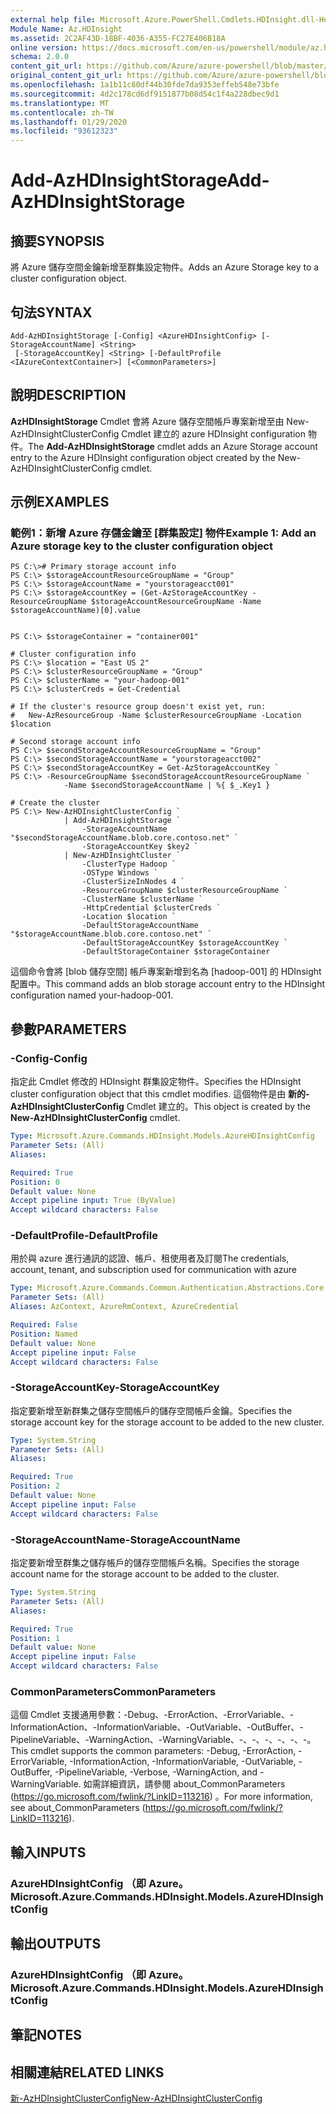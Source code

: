 ```yaml
---
external help file: Microsoft.Azure.PowerShell.Cmdlets.HDInsight.dll-Help.xml
Module Name: Az.HDInsight
ms.assetid: 2C2AF43D-18BF-4036-A355-FC27E406B18A
online version: https://docs.microsoft.com/en-us/powershell/module/az.hdinsight/add-azhdinsightstorage
schema: 2.0.0
content_git_url: https://github.com/Azure/azure-powershell/blob/master/src/HDInsight/HDInsight/help/Add-AzHDInsightStorage.md
original_content_git_url: https://github.com/Azure/azure-powershell/blob/master/src/HDInsight/HDInsight/help/Add-AzHDInsightStorage.md
ms.openlocfilehash: 1a1b11c80df44b30fde7da9353effeb548e73bfe
ms.sourcegitcommit: 4d2c178cd6df9151877b08d54c1f4a228dbec9d1
ms.translationtype: MT
ms.contentlocale: zh-TW
ms.lasthandoff: 01/29/2020
ms.locfileid: "93612323"
---
```

# <span data-ttu-id="fcdff-101">Add-AzHDInsightStorage</span><span class="sxs-lookup"><span data-stu-id="fcdff-101">Add-AzHDInsightStorage</span></span>

## <span data-ttu-id="fcdff-102">摘要</span><span class="sxs-lookup"><span data-stu-id="fcdff-102">SYNOPSIS</span></span>
<span data-ttu-id="fcdff-103">將 Azure 儲存空間金鑰新增至群集設定物件。</span><span class="sxs-lookup"><span data-stu-id="fcdff-103">Adds an Azure Storage key to a cluster configuration object.</span></span>

## <span data-ttu-id="fcdff-104">句法</span><span class="sxs-lookup"><span data-stu-id="fcdff-104">SYNTAX</span></span>

```
Add-AzHDInsightStorage [-Config] <AzureHDInsightConfig> [-StorageAccountName] <String>
 [-StorageAccountKey] <String> [-DefaultProfile <IAzureContextContainer>] [<CommonParameters>]
```

## <span data-ttu-id="fcdff-105">說明</span><span class="sxs-lookup"><span data-stu-id="fcdff-105">DESCRIPTION</span></span>
<span data-ttu-id="fcdff-106">**AzHDInsightStorage** Cmdlet 會將 Azure 儲存空間帳戶專案新增至由 New-AzHDInsightClusterConfig Cmdlet 建立的 azure HDInsight configuration 物件。</span><span class="sxs-lookup"><span data-stu-id="fcdff-106">The **Add-AzHDInsightStorage** cmdlet adds an Azure Storage account entry to the Azure HDInsight configuration object created by the New-AzHDInsightClusterConfig cmdlet.</span></span>

## <span data-ttu-id="fcdff-107">示例</span><span class="sxs-lookup"><span data-stu-id="fcdff-107">EXAMPLES</span></span>

### <span data-ttu-id="fcdff-108">範例1：新增 Azure 存儲金鑰至 [群集設定] 物件</span><span class="sxs-lookup"><span data-stu-id="fcdff-108">Example 1: Add an Azure storage key to the cluster configuration object</span></span>
```
PS C:\># Primary storage account info
PS C:\> $storageAccountResourceGroupName = "Group"
PS C:\> $storageAccountName = "yourstorageacct001"
PS C:\> $storageAccountKey = (Get-AzStorageAccountKey -ResourceGroupName $storageAccountResourceGroupName -Name $storageAccountName)[0].value


PS C:\> $storageContainer = "container001"

# Cluster configuration info
PS C:\> $location = "East US 2"
PS C:\> $clusterResourceGroupName = "Group"
PS C:\> $clusterName = "your-hadoop-001"
PS C:\> $clusterCreds = Get-Credential

# If the cluster's resource group doesn't exist yet, run:
#   New-AzResourceGroup -Name $clusterResourceGroupName -Location $location

# Second storage account info
PS C:\> $secondStorageAccountResourceGroupName = "Group"
PS C:\> $secondStorageAccountName = "yourstorageacct002"
PS C:\> $secondStorageAccountKey = Get-AzStorageAccountKey `
PS C:\> -ResourceGroupName $secondStorageAccountResourceGroupName `
            -Name $secondStorageAccountName | %{ $_.Key1 }

# Create the cluster
PS C:\> New-AzHDInsightClusterConfig `
            | Add-AzHDInsightStorage `
                -StorageAccountName "$secondStorageAccountName.blob.core.contoso.net" `
                -StorageAccountKey $key2 `
            | New-AzHDInsightCluster `
                -ClusterType Hadoop `
                -OSType Windows `
                -ClusterSizeInNodes 4 `
                -ResourceGroupName $clusterResourceGroupName `
                -ClusterName $clusterName `
                -HttpCredential $clusterCreds `
                -Location $location `
                -DefaultStorageAccountName "$storageAccountName.blob.core.contoso.net" `
                -DefaultStorageAccountKey $storageAccountKey `
                -DefaultStorageContainer $storageContainer
```

<span data-ttu-id="fcdff-109">這個命令會將 [blob 儲存空間] 帳戶專案新增到名為 [hadoop-001] 的 HDInsight 配置中。</span><span class="sxs-lookup"><span data-stu-id="fcdff-109">This command adds an blob storage account entry to the HDInsight configuration named your-hadoop-001.</span></span>

## <span data-ttu-id="fcdff-110">參數</span><span class="sxs-lookup"><span data-stu-id="fcdff-110">PARAMETERS</span></span>

### <span data-ttu-id="fcdff-111">-Config</span><span class="sxs-lookup"><span data-stu-id="fcdff-111">-Config</span></span>
<span data-ttu-id="fcdff-112">指定此 Cmdlet 修改的 HDInsight 群集設定物件。</span><span class="sxs-lookup"><span data-stu-id="fcdff-112">Specifies the HDInsight cluster configuration object that this cmdlet modifies.</span></span>
<span data-ttu-id="fcdff-113">這個物件是由 **新的-AzHDInsightClusterConfig** Cmdlet 建立的。</span><span class="sxs-lookup"><span data-stu-id="fcdff-113">This object is created by the **New-AzHDInsightClusterConfig** cmdlet.</span></span>

```yaml
Type: Microsoft.Azure.Commands.HDInsight.Models.AzureHDInsightConfig
Parameter Sets: (All)
Aliases:

Required: True
Position: 0
Default value: None
Accept pipeline input: True (ByValue)
Accept wildcard characters: False
```

### <span data-ttu-id="fcdff-114">-DefaultProfile</span><span class="sxs-lookup"><span data-stu-id="fcdff-114">-DefaultProfile</span></span>
<span data-ttu-id="fcdff-115">用於與 azure 進行通訊的認證、帳戶、租使用者及訂閱</span><span class="sxs-lookup"><span data-stu-id="fcdff-115">The credentials, account, tenant, and subscription used for communication with azure</span></span>

```yaml
Type: Microsoft.Azure.Commands.Common.Authentication.Abstractions.Core.IAzureContextContainer
Parameter Sets: (All)
Aliases: AzContext, AzureRmContext, AzureCredential

Required: False
Position: Named
Default value: None
Accept pipeline input: False
Accept wildcard characters: False
```

### <span data-ttu-id="fcdff-116">-StorageAccountKey</span><span class="sxs-lookup"><span data-stu-id="fcdff-116">-StorageAccountKey</span></span>
<span data-ttu-id="fcdff-117">指定要新增至新群集之儲存空間帳戶的儲存空間帳戶金鑰。</span><span class="sxs-lookup"><span data-stu-id="fcdff-117">Specifies the storage account key for the storage account to be added to the new cluster.</span></span>

```yaml
Type: System.String
Parameter Sets: (All)
Aliases:

Required: True
Position: 2
Default value: None
Accept pipeline input: False
Accept wildcard characters: False
```

### <span data-ttu-id="fcdff-118">-StorageAccountName</span><span class="sxs-lookup"><span data-stu-id="fcdff-118">-StorageAccountName</span></span>
<span data-ttu-id="fcdff-119">指定要新增至群集之儲存帳戶的儲存空間帳戶名稱。</span><span class="sxs-lookup"><span data-stu-id="fcdff-119">Specifies the storage account name for the storage account to be added to the cluster.</span></span>

```yaml
Type: System.String
Parameter Sets: (All)
Aliases:

Required: True
Position: 1
Default value: None
Accept pipeline input: False
Accept wildcard characters: False
```

### <span data-ttu-id="fcdff-120">CommonParameters</span><span class="sxs-lookup"><span data-stu-id="fcdff-120">CommonParameters</span></span>
<span data-ttu-id="fcdff-121">這個 Cmdlet 支援通用參數：-Debug、-ErrorAction、-ErrorVariable、-InformationAction、-InformationVariable、-OutVariable、-OutBuffer、-PipelineVariable、-WarningAction、-WarningVariable、-、-、-、-、-、-。</span><span class="sxs-lookup"><span data-stu-id="fcdff-121">This cmdlet supports the common parameters: -Debug, -ErrorAction, -ErrorVariable, -InformationAction, -InformationVariable, -OutVariable, -OutBuffer, -PipelineVariable, -Verbose, -WarningAction, and -WarningVariable.</span></span> <span data-ttu-id="fcdff-122">如需詳細資訊，請參閱 about_CommonParameters (https://go.microsoft.com/fwlink/?LinkID=113216) 。</span><span class="sxs-lookup"><span data-stu-id="fcdff-122">For more information, see about_CommonParameters (https://go.microsoft.com/fwlink/?LinkID=113216).</span></span>

## <span data-ttu-id="fcdff-123">輸入</span><span class="sxs-lookup"><span data-stu-id="fcdff-123">INPUTS</span></span>

### <span data-ttu-id="fcdff-124">AzureHDInsightConfig （即 Azure。</span><span class="sxs-lookup"><span data-stu-id="fcdff-124">Microsoft.Azure.Commands.HDInsight.Models.AzureHDInsightConfig</span></span>

## <span data-ttu-id="fcdff-125">輸出</span><span class="sxs-lookup"><span data-stu-id="fcdff-125">OUTPUTS</span></span>

### <span data-ttu-id="fcdff-126">AzureHDInsightConfig （即 Azure。</span><span class="sxs-lookup"><span data-stu-id="fcdff-126">Microsoft.Azure.Commands.HDInsight.Models.AzureHDInsightConfig</span></span>

## <span data-ttu-id="fcdff-127">筆記</span><span class="sxs-lookup"><span data-stu-id="fcdff-127">NOTES</span></span>

## <span data-ttu-id="fcdff-128">相關連結</span><span class="sxs-lookup"><span data-stu-id="fcdff-128">RELATED LINKS</span></span>

[<span data-ttu-id="fcdff-129">新-AzHDInsightClusterConfig</span><span class="sxs-lookup"><span data-stu-id="fcdff-129">New-AzHDInsightClusterConfig</span></span>](./New-AzHDInsightClusterConfig.md)


